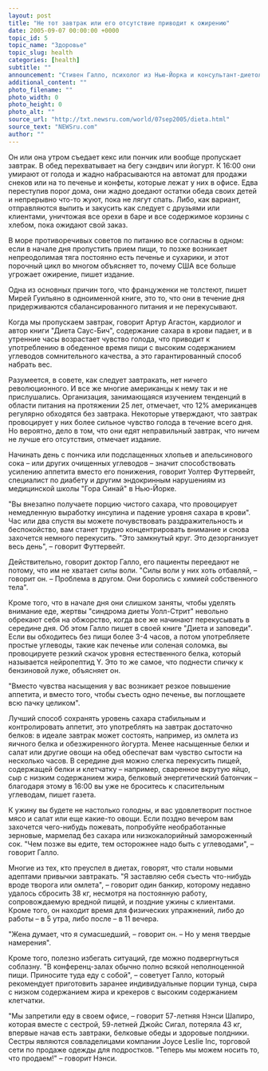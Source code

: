 ```yaml
---
layout: post
title: "Не тот завтрак или его отсутствие приводит к ожирению"
date: 2005-09-07 00:00:00 +0000
topic_id: 5
topic_name: "Здоровье"
topic_slug: health
categories: [health]
subtitle: ""
announcement: "Стивен Галло, психолог из Нью-Йорка и консультант-диетолог, рассказывает о \"синдроме диеты Уолл-Стрит\", который представляет собой обобщенную картину привычек большинства его занятых пациентов, работающих в финансовой сфере. Однако с незначительными вариациями эти привычки свойственны миллионам других американцев, и именно это лучший способ набрать вес, пишет The Wall Street Journal (перевод на сайте Inopressa.ru)."
additional_content: ""
photo_filename: ""
photo_width: 0
photo_height: 0
photo_alt: ""
source_url: "http://txt.newsru.com/world/07sep2005/dieta.html"
source_text: "NEWSru.com"
author: ""
---
```

Он или она утром съедает кекс или пончик или вообще пропускает завтрак. В обед перехватывает на бегу сэндвич или йогурт. К 16:00 они умирают от голода и жадно набрасываются на автомат для продажи снеков или на то печенье и конфеты, которые лежат у них в офисе. Едва переступив порог дома, они жадно доедают остатки обеда своих детей и непрерывно что-то жуют, пока не лягут спать. Либо, как вариант, отправляются выпить и закусить как следует с друзьями или клиентами, уничтожая все орехи в баре и все содержимое корзины с хлебом, пока ожидают свой заказ.

В море противоречивых советов по питанию все согласны в одном: если в начале дня пропустить прием пищи, то позже возникает непреодолимая тяга постоянно есть печенье и сухарики, и этот порочный цикл во многом объясняет то, почему США все больше угрожает ожирение, пишет издание.

Одна из основных причин того, что француженки не толстеют, пишет Мирей Гуильяно в одноименной книге, это то, что они в течение дня придерживаются сбалансированного питания и не перекусывают.

Когда мы пропускаем завтрак, говорит Артур Агастон, кардиолог и автор книги "Диета Саус-Бич", содержание сахара в крови падает, и в утренние часы возрастает чувство голода, что приводит к употреблению в обеденное время пищи с высоким содержанием углеводов сомнительного качества, а это гарантированный способ набрать вес.

Разумеется, в совете, как следует завтракать, нет ничего революционного. И все же многие американцы к нему так и не прислушались. Организация, занимающаяся изучением тенденций в области питания на протяжении 25 лет, отмечает, что 12% американцев регулярно обходятся без завтрака. Некоторые утверждают, что завтрак провоцирует у них более сильное чувство голода в течение всего дня. Но вероятно, дело в том, что они едят неправильный завтрак, что ничем не лучше его отсутствия, отмечает издание.

Начинать день с пончика или подслащенных хлопьев и апельсинового сока – или других очищенных углеводов – значит способствовать усилению аппетита вместо его понижения, говорит Уолтер Футтервейт, специалист по диабету и другим эндокринным нарушениям из медицинской школы "Гора Синай" в Нью-Йорке.

"Вы внезапно получаете порцию чистого сахара, что провоцирует немедленную выработку инсулина и падение уровня сахара в крови". Час или два спустя вы можете почувствовать раздражительность и беспокойство, вам станет трудно концентрировать внимание и снова захочется немного перекусить. "Это замкнутый круг. Это дезорганизует весь день", – говорит Футтервейт.

Действительно, говорит доктор Галло, его пациенты переедают не потому, что им не хватает силы воли. "Силы воли у них хоть отбавляй, – говорит он. – Проблема в другом. Они боролись с химией собственного тела".

Кроме того, что в начале дня они слишком заняты, чтобы уделять внимание еде, жертвы "синдрома диеты Уолл-Стрит" невольно обрекают себя на обжорство, когда все же начинают перекусывать в середине дня. Об этом Галло пишет в своей книге "Диета и заповеди". Если вы обходитесь без пищи более 3-4 часов, а потом употребляете простые углеводы, такие как печенье или соленая соломка, вы провоцируете резкий скачок уровня естественного белка, который называется нейропептид Y. Это то же самое, что поднести спичку к бензиновой луже, объясняет он.

"Вместо чувства насыщения у вас возникает резкое повышение аппетита, и вместо того, чтобы съесть одно печенье, вы поглощаете всю пачку целиком".

Лучший способ сохранять уровень сахара стабильным и контролировать аппетит, это употреблять на завтрак достаточно белков: в идеале завтрак может состоять, например, из омлета из яичного белка и обезжиренного йогурта. Менее насыщенные белки и салат или другие овощи на обед обеспечат вам чувство сытости на несколько часов. В середине дня можно слегка перекусить пищей, содержащей белки и клетчатку – например, сваренное вкрутую яйцо, сыр с низким содержанием жира, белковый энергетический батончик – благодаря этому в 16:00 вы уже не броситесь к спасительным углеводам, пишет газета.

К ужину вы будете не настолько голодны, и вас удовлетворит постное мясо и салат или еще какие-то овощи. Если поздно вечером вам захочется чего-нибудь пожевать, попробуйте необработанные зерновые, мармелад без сахара или низкокалорийный замороженный сок. "Чем позже вы едите, тем осторожнее надо быть с углеводами", – говорит Галло.

Многие из тех, кто преуспел в диетах, говорят, что стали новыми адептами привычки завтракать. "Я заставляю себя съесть что-нибудь вроде творога или омлета", – говорит один банкир, которому недавно удалось сбросить 38 кг, несмотря на постоянную работу, сопровождаемую вредной пищей, и поздние ужины с клиентами. Кроме того, он находит время для физических упражнений, либо до работы – в 5 утра, либо после – в 11 вечера.

"Жена думает, что я сумасшедший, – говорит он. – Но у меня твердые намерения".

Кроме того, полезно избегать ситуаций, где можно подвергнуться соблазну. "В конференц-залах обычно полно всякой неполноценной пищи. Приносите туда еду с собой", – советует Галло, который рекомендует приготовить заранее индивидуальные порции тунца, сыра с низком содержанием жира и крекеров с высоким содержанием клетчатки.

"Мы запретили еду в своем офисе, – говорит 57-летняя Нэнси Шапиро, которая вместе с сестрой, 59-летней Джойс Сигал, потеряла 43 кг, впервые начав есть завтраки, белковые обеды и здоровые полдники. Сестры являются совладелицами компании Joyce Leslie Inc, торговой сети по продаже одежды для подростков. "Теперь мы можем носить то, что продаем!" – говорит Нэнси.
